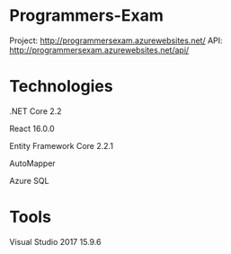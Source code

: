 # Programmers-Exam

Project: http://programmersexam.azurewebsites.net/
API: http://programmersexam.azurewebsites.net/api/

# Technologies
.NET Core 2.2

React 16.0.0

Entity Framework Core 2.2.1

AutoMapper

Azure SQL


# Tools
Visual Studio 2017 15.9.6
